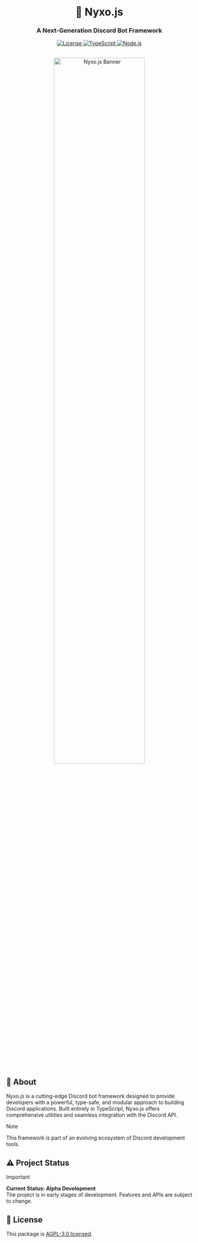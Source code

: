 <div align="center">
  <h1>🌌 Nyxo.js</h1>
  <h3>A Next-Generation Discord Bot Framework</h3>

  <p align="center">
    <a href="https://github.com/AtsuLeVrai/nyxo.js/blob/main/LICENSE">
      <img src="https://img.shields.io/github/license/AtsuLeVrai/nyxo.js?style=for-the-badge&logo=gnu&color=A42E2B" alt="License">
    </a>
    <a href="https://www.typescriptlang.org/">
      <img src="https://img.shields.io/badge/TypeScript-100%25-3178C6?style=for-the-badge&logo=typescript" alt="TypeScript">
    </a>
    <a href="https://nodejs.org/">
      <img src="https://img.shields.io/badge/Node.js-%3E%3D22.0.0-339933?style=for-the-badge&logo=node.js" alt="Node.js">
    </a>
  </p>

  <br />
  <img src="../../public/nyxojs_banner.png" alt="Nyxo.js Banner" width="70%" style="border-radius: 8px;">
</div>

## 🚀 About

Nyxo.js is a cutting-edge Discord bot framework designed to provide developers with a powerful, type-safe, and modular
approach to building Discord applications. Built entirely in TypeScript, Nyxo.js offers comprehensive utilities and
seamless integration with the Discord API.

> [!NOTE]
> This framework is part of an evolving ecosystem of Discord development tools.

## ⚠️ Project Status

> [!IMPORTANT]
> **Current Status: Alpha Development**  
> The project is in early stages of development. Features and APIs are subject to change.

## 📜 License

This package is [AGPL-3.0 licensed](LICENSE).